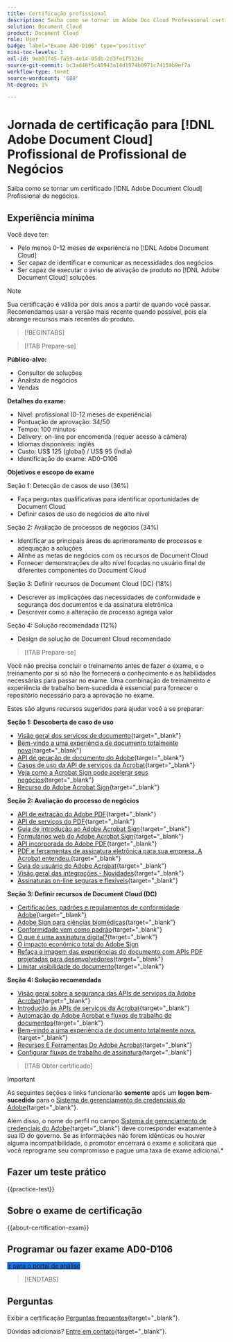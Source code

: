 ```yaml
---
title: Certificação profissional
description: Saiba como se tornar um Adobe Doc Cloud Professional certificado.
solution: Document Cloud
product: Document Cloud
role: User
badge: label="Exame AD0-D106" type="positive"
mini-toc-levels: 1
exl-id: 9eb01f45-fa59-4e14-85db-2d3fe1f512bc
source-git-commit: bc3ad48f5c48943a14d1974b0971c74154b9ef7a
workflow-type: tm+mt
source-wordcount: '688'
ht-degree: 1%

---
```


# Jornada de certificação para [!DNL Adobe Document Cloud] Profissional de Profissional de Negócios

Saiba como se tornar um certificado [!DNL Adobe Document Cloud] Profissional de negócios.

## Experiência mínima

Você deve ter:

* Pelo menos 0-12 meses de experiência no [!DNL Adobe Document Cloud]
* Ser capaz de identificar e comunicar as necessidades dos negócios
* Ser capaz de executar o aviso de ativação de produto no [!DNL Adobe Document Cloud] soluções.

>[!NOTE]
>
>Sua certificação é válida por dois anos a partir de quando você passar. Recomendamos usar a versão mais recente quando possível, pois ela abrange recursos mais recentes do produto.

>[!BEGINTABS]

>[!TAB Prepare-se]

**Público-alvo:**

* Consultor de soluções
* Analista de negócios
* Vendas

**Detalhes do exame:**

* Nível: profissional (0-12 meses de experiência)
* Pontuação de aprovação: 34/50
* Tempo: 100 minutos
* Delivery: on-line por encomenda (requer acesso à câmera)
* Idiomas disponíveis: inglês
* Custo: US$ 125 (global) / US$ 95 (Índia)
* Identificação do exame: AD0-D106

**Objetivos e escopo do exame**

Seção 1: Detecção de casos de uso (36%)

* Faça perguntas qualificativas para identificar oportunidades de Document Cloud
* Definir casos de uso de negócios de alto nível

Seção 2: Avaliação de processos de negócios (34%)

* Identificar as principais áreas de aprimoramento de processos e adequação a soluções
* Alinhe as metas de negócios com os recursos de Document Cloud
* Fornecer demonstrações de alto nível focadas no usuário final de diferentes componentes do Document Cloud

Seção 3: Definir recursos de Document Cloud (DC) (18%)

* Descrever as implicações das necessidades de conformidade e segurança dos documentos e da assinatura eletrônica
* Descrever como a alteração de processo agrega valor

Seção 4: Solução recomendada (12%)

* Design de solução de Document Cloud recomendado

>[!TAB Prepare-se]

Você não precisa concluir o treinamento antes de fazer o exame, e o treinamento por si só não lhe fornecerá o conhecimento e as habilidades necessárias para passar no exame. Uma combinação de treinamento e experiência de trabalho bem-sucedida é essencial para fornecer o repositório necessário para a aprovação no exame.

Estes são alguns recursos sugeridos para ajudar você a se preparar:

**Seção 1: Descoberta de caso de uso**

* [Visão geral dos serviços de documento](https://developer.adobe.com/document-services/docs/overview/){target="_blank"}
* [Bem-vindo a uma experiência de documento totalmente nova](https://www.adobe.com/documentcloud.html){target="_blank"}
* [API de geração de documento do Adobe](https://developer.adobe.com/document-services/apis/doc-generation){target="_blank"}
* [Casos de uso da API de serviços da Acrobat](https://developer.adobe.com/document-services/use-cases/agreements-and-contracts/legal-contracts/){target="_blank"}
* [Veja como a Acrobat Sign pode acelerar seus negócios](https://www.adobe.com/sign.html){target="_blank"}
* [Recurso do Adobe Acrobat Sign](https://www.adobe.com/sign/features.html){target="_blank"}

**Seção 2: Avaliação do processo de negócios**

* [API de extração do Adobe PDF](https://developer.adobe.com/document-services/apis/pdf-extract/){target="_blank"}
* [API de serviços do PDF](https://developer.adobe.com/document-services/docs/apis/){target="_blank"}
* [Guia de introdução ao Adobe Acrobat Sign](https://helpx.adobe.com/sign/using/get-started-guide.html){target="_blank"}
* [Formulários web do Adobe Acrobat Sign](https://helpx.adobe.com/sign/config/web-forms.html){target="_blank"}
* [API incorporada do Adobe PDF](https://developer.adobe.com/document-services/apis/pdf-embed/){target="_blank"}
* [PDF e ferramentas de assinatura eletrônica para sua empresa. A Acrobat entendeu.](https://www.adobe.com/acrobat/business.html){target="_blank"}
* [Guia do usuário do Adobe Acrobat](https://helpx.adobe.com/br/acrobat/user-guide.html){target="_blank"}
* [Visão geral das integrações - Novidades](https://experienceleague.adobe.com/docs/document-cloud-learn/sign-learning-hub/integrations/integrations-overview.html#what%E2%80%99s-new){target="_blank"}
* [Assinaturas on-line seguras e flexíveis](https://www.adobe.com/sign/online-signature.html){target="_blank"}

**Seção 3: Definir recursos de Document Cloud (DC)**

* [Certificações, padrões e regulamentos de conformidade Adobe](https://www.adobe.com/trust/compliance/compliance-list.html){target="_blank"}
* [Adobe Sign para ciências biomédicas](https://www.adobe.com/content/dam/dx-dc/en/pdfs/adobe-sign-life-sciences-solution-brief-ue.pdf){target="_blank"}
* [Conformidade vem como padrão](https://www.adobe.com/documentcloud/resources/compliance.html){target="_blank"}
* [O que é uma assinatura digital?](https://www.adobe.com/sign/digital-signatures.html){target="_blank"}
* [O impacto econômico total do Adobe Sign](https://www.adobe.com/content/dam/dx-dc/pdf/total-economic-impact-adobe-sign-ue.pdf)
* [Refaça a imagem das experiências do documento com APIs PDF projetadas para desenvolvedores](https://developer.adobe.com/document-services){target="_blank"}
* [Limitar visibilidade do documento](https://helpx.adobe.com/sign/using/limited-document-visibility.html){target="_blank"}

**Seção 4: Solução recomendada**

* [Visão geral sobre a segurança das APIs de serviços da Adobe Acrobat](https://www.adobe.com/content/dam/cc/en/trust-center/ungated/whitepapers/doc-cloud/adobe-document-services-security-overview.pdf){target="_blank"}
* [Introdução às APIs de serviços da Acrobat](https://documentservices.adobe.com/dc-integration-creation-app-cdn/main.html){target="_blank"}
* [Automação do Adobe Acrobat e fluxos de trabalho de documentos](https://helpx.adobe.com/acrobat/kb/automation-and-document-workflows.html){target="_blank"}
* [Bem-vindo a uma experiência de documento totalmente nova.](https://www.adobe.com/documentcloud.html){target="_blank"}
* [Recursos E Ferramentas Do Adobe Acrobat](https://www.adobe.com/acrobat/features.html){target="_blank"}
* [Configurar fluxos de trabalho de assinatura](https://helpx.adobe.com/ca/sign/using/workflow-designer-signature-workflow.html){target="_blank"}

>[!TAB Obter certificado]

>[!IMPORTANT]
>
>As seguintes seções e links funcionarão **somente**  após um **logon bem-sucedido** para o [Sistema de gerenciamento de credenciais do Adobe](https://www.certmetrics.com/adobe){target="_blank"}.
>
>Além disso, o nome do perfil no campo [Sistema de gerenciamento de credenciais do Adobe](https://www.certmetrics.com/adobe){target="_blank"} deve corresponder exatamente à sua ID do governo. Se as informações não forem idênticas ou houver alguma incompatibilidade, o promotor encerrará o exame e solicitará que você reprograme seu compromisso e pague uma taxa de exame adicional.*


## Fazer um teste prático

{{practice-test}}

## Sobre o exame de certificação

{{about-certification-exam}}

## Programar ou fazer exame AD0-D106

<a href="https://www.certmetrics.com/adobe/candidate/examity_sso.aspx?eid=AD0-D106" target="_blank" class="spectrum-Button spectrum-Button--fill spectrum-Button--accent spectrum-Button--sizeM is-margin-bottom-big-big at-element-click-tracking" style="background-color:#1473E6">

<span class="spectrum-Button-label has-no-wrap">
   Ir para o portal de análise
</span>
</a>

>[!ENDTABS]

## Perguntas

Exibir a certificação [Perguntas frequentes](https://experienceleague.adobe.com/docs/certification/certification/faq.html){target="_blank"}.

Dúvidas adicionais? [Entre em contato](mailto:certif@adobe.com){target="_blank"}.

